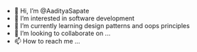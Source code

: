 - 👋 Hi, I’m @AadityaSapate
- 👀 I’m interested in software development 
- 🌱 I’m currently learning design patterns and oops principles 
- 💞️ I’m looking to collaborate on ...
- 📫 How to reach me ...

<!---
AadityaSapate/AadityaSapate is a ✨ special ✨ repository because its `README.md` (this file) appears on your GitHub profile.
You can click the Preview link to take a look at your changes.
--->
